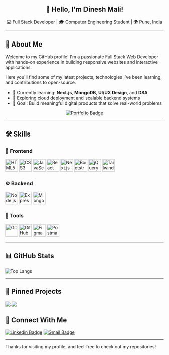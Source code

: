 <!-- Profile Header -->
<h2 align="center">👋 Hello, I'm Dinesh Mali!</h2>
<p align="center">💻 Full Stack Developer | 🎓 Computer Engineering Student | 🌍 Pune, India</p>

---

## 🚀 About Me

Welcome to my GitHub profile! I'm a passionate Full Stack Web Developer with hands-on experience in building responsive websites and interactive applications.

Here you'll find some of my latest projects, technologies I've been learning, and contributions to open-source.

- 🌱 Currently learning: **Next.js**, **MongoDB**, **UI/UX Design**, and **DSA**
- 🧠 Exploring cloud deployment and scalable backend systems
- 🎯 Goal: Build meaningful digital products that solve real-world problems

<p align="center">
  <a href="https://mydashbrd.netlify.app/" target="_blank">
    <img src="https://img.shields.io/badge/🚀 Visit My Portfolio-2ea44f?style=for-the-badge&logo=netlify&logoColor=white" alt="Portfolio Badge" />
  </a>
</p>

---

## 🛠️ Skills

### 🎨 Frontend
<p align="left">
  <img src="https://cdn.jsdelivr.net/gh/devicons/devicon/icons/html5/html5-original.svg" height="40" alt="HTML5" />
  <img src="https://cdn.jsdelivr.net/gh/devicons/devicon/icons/css3/css3-original.svg" height="40" alt="CSS3" />
  <img src="https://cdn.jsdelivr.net/gh/devicons/devicon/icons/javascript/javascript-original.svg" height="40" alt="JavaScript" />
  <img src="https://cdn.jsdelivr.net/gh/devicons/devicon/icons/react/react-original.svg" height="40" alt="React" />
  <img src="https://cdn.jsdelivr.net/gh/devicons/devicon/icons/nextjs/nextjs-original.svg" height="40" alt="Next.js" />
  <img src="https://cdn.jsdelivr.net/gh/devicons/devicon/icons/bootstrap/bootstrap-plain.svg" height="40" alt="Bootstrap" />
  <img src="https://cdn.jsdelivr.net/gh/devicons/devicon/icons/jquery/jquery-original.svg" height="40" alt="jQuery" />
  <img src="https://www.vectorlogo.zone/logos/tailwindcss/tailwindcss-icon.svg" height="40" alt="Tailwind CSS" />
</p>

### ⚙️ Backend
<p align="left">
  <img src="https://cdn.jsdelivr.net/gh/devicons/devicon/icons/nodejs/nodejs-original.svg" height="40" alt="Node.js" />
  <img src="https://cdn.jsdelivr.net/gh/devicons/devicon/icons/express/express-original.svg" height="40" alt="Express.js" />
  <img src="https://cdn.jsdelivr.net/gh/devicons/devicon/icons/mongodb/mongodb-original.svg" height="40" alt="MongoDB" />
</p>

### 🧰 Tools
<p align="left">
  <img src="https://cdn.jsdelivr.net/gh/devicons/devicon/icons/git/git-original.svg" height="40" alt="Git" />
  <img src="https://cdn.jsdelivr.net/gh/devicons/devicon/icons/github/github-original.svg" height="40" alt="GitHub" />
  <img src="https://cdn.jsdelivr.net/gh/devicons/devicon/icons/figma/figma-original.svg" height="40" alt="Figma" />
  <img src="https://www.vectorlogo.zone/logos/getpostman/getpostman-icon.svg" height="40" alt="Postman" />
</p>

---

## 📊 GitHub Stats

![Top Langs](https://github-readme-stats.vercel.app/api/top-langs/?username=Dmali1686&layout=compact)

---

## 📌 Pinned Projects

<a href="https://github.com/Dmali1686/Roodan-Project">
  <img align="center" src="https://img.shields.io/badge/Roodan--Project-121013?style=for-the-badge&logo=github&logoColor=white" />
</a>

<a href="https://github.com/Dmali1686/kanban-ui">
  <img align="center" src="https://img.shields.io/badge/Kanban--UI-121013?style=for-the-badge&logo=github&logoColor=white" />
</a>


## 🔗 Connect With Me

[![Linkedin Badge](https://img.shields.io/badge/-LinkedIn-blue?style=flat-square&logo=linkedin&logoColor=white&link=https://www.linkedin.com/in/dinesh-mali-552570227/)](https://www.linkedin.com/in/dinesh-mali-552570227/)
[![Gmail Badge](https://img.shields.io/badge/-Gmail-c14438?style=flat-square&logo=gmail&logoColor=white&link=mailto:dineshdattatraymali@gmail.com)](mailto:dineshdattatraymali@gmail.com)

---

Thanks for visiting my profile, and feel free to check out my repositories!
